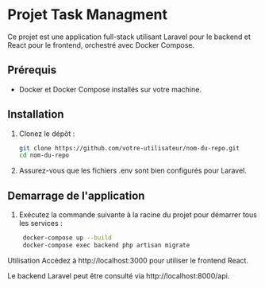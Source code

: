 # Projet Task Managment

Ce projet est une application full-stack utilisant Laravel pour le backend et React pour le frontend, orchestré avec Docker Compose.

## Prérequis

- Docker et Docker Compose installés sur votre machine.

## Installation

1. Clonez le dépôt :
   ```bash
   git clone https://github.com/votre-utilisateur/nom-du-repo.git
   cd nom-du-repo
2. Assurez-vous que les fichiers .env sont bien configurés pour Laravel.

## Demarrage de l'application
1. Exécutez la commande suivante à la racine du projet pour démarrer tous les services :
   ```bash
    docker-compose up --build
    docker-compose exec backend php artisan migrate

Utilisation Accédez à http://localhost:3000 pour utiliser le frontend React.

Le backend Laravel peut être consulté via http://localhost:8000/api.
